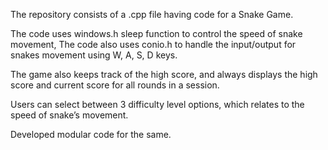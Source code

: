 The repository consists of a .cpp file having code for a Snake Game.

The code uses windows.h sleep function to control the speed of snake movement, The code also uses conio.h to handle the input/output for snakes movement using W, A, S, D keys.

The game also keeps track of the high score, and always displays the high score and current score for all rounds in a session.

Users can select between 3 difficulty level options, which relates to the speed of snake’s movement.

Developed modular code for the same.
